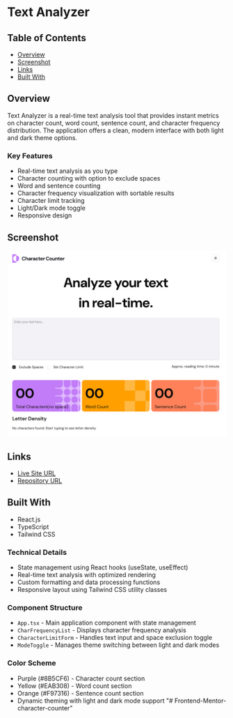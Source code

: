 # Text Analyzer

## Table of Contents

- [Overview](#overview)
- [Screenshot](#screenshot)
- [Links](#links)
- [Built With](#built-with)

## Overview

Text Analyzer is a real-time text analysis tool that provides instant metrics on character count, word count, sentence count, and character frequency distribution. The application offers a clean, modern interface with both light and dark theme options.

### Key Features

- Real-time text analysis as you type
- Character counting with option to exclude spaces
- Word and sentence counting
- Character frequency visualization with sortable results
- Character limit tracking
- Light/Dark mode toggle
- Responsive design

## Screenshot

![Project Screenshot](/public/Screenshot.png)

## Links

- [Live Site URL](https://yourusername.github.io/text-analyzer)
- [Repository URL](https://github.com/yourusername/text-analyzer)

## Built With

- React.js
- TypeScript
- Tailwind CSS

### Technical Details

- State management using React hooks (useState, useEffect)
- Real-time text analysis with optimized rendering
- Custom formatting and data processing functions
- Responsive layout using Tailwind CSS utility classes

### Component Structure

- `App.tsx` - Main application component with state management
- `CharFrequencyList` - Displays character frequency analysis
- `CharacterLimitForm` - Handles text input and space exclusion toggle
- `ModeToggle` - Manages theme switching between light and dark modes

### Color Scheme

- Purple (#8B5CF6) - Character count section
- Yellow (#EAB308) - Word count section
- Orange (#F97316) - Sentence count section
- Dynamic theming with light and dark mode support
"# Frontend-Mentor-character-counter" 
